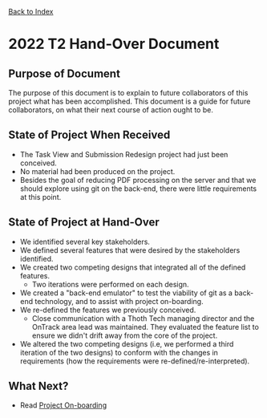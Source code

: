 [Back to Index](Index.md)

# 2022 T2 Hand-Over Document
## Purpose of Document
The purpose of this document is to explain to future collaborators of this project what has been accomplished. This document is a guide for future collaborators, on what their next course of action ought to be.

## State of Project When Received
- The Task View and Submission Redesign project had just been conceived.
- No material had been produced on the project.
- Besides the goal of reducing PDF processing on the server and that we should explore using git on the back-end, there were little requirements at this point.

## State of Project at Hand-Over
- We identified several key stakeholders.
- We defined several features that were desired by the stakeholders identified.
- We created two competing designs that integrated all of the defined features.
    - Two iterations were performed on each design.
- We created a "back-end emulator" to test the viability of git as a back-end technology, and to assist with project on-boarding.
- We re-defined the features we previously conceived.
    - Close communication with a Thoth Tech managing director and the OnTrack area lead was maintained. They evaluated the feature list to ensure we didn't drift away from the core of the project.
- We altered the two competing designs (i.e, we performed a third iteration of the two designs) to conform with the changes in requirements (how the requirements were re-defined/re-interpreted).

## What Next?
- Read [Project On-boarding](Project-On-Boarding.md)
